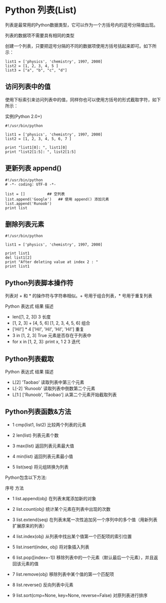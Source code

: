 # Python 列表(List)

列表是最常用的Python数据类型，它可以作为一个方括号内的逗号分隔值出现。

列表的数据项不需要具有相同的类型


创建一个列表，只要把逗号分隔的不同的数据项使用方括号括起来即可。如下所示：
```
list1 = ['physics', 'chemistry', 1997, 2000]
list2 = [1, 2, 3, 4, 5 ]
list3 = ["a", "b", "c", "d"]
```

## 访问列表中的值
使用下标索引来访问列表中的值，同样你也可以使用方括号的形式截取字符，如下所示：

实例(Python 2.0+)
```
#!/usr/bin/python
 
list1 = ['physics', 'chemistry', 1997, 2000]
list2 = [1, 2, 3, 4, 5, 6, 7 ]
 
print "list1[0]: ", list1[0]
print "list2[1:5]: ", list2[1:5]
```

## 更新列表 append()

```
#!/usr/bin/python
# -*- coding: UTF-8 -*-
 
list = []          ## 空列表
list.append('Google')   ## 使用 append() 添加元素
list.append('Runoob')
print list
```

## 删除列表元素


```
#!/usr/bin/python
 
list1 = ['physics', 'chemistry', 1997, 2000]
 
print list1
del list1[2]
print "After deleting value at index 2 : "
print list1
```

## Python列表脚本操作符

列表对 + 和 * 的操作符与字符串相似。+ 号用于组合列表，* 号用于重复列表

Python 表达式	结果	描述
- len([1, 2, 3])	3	长度
- [1, 2, 3] + [4, 5, 6]	[1, 2, 3, 4, 5, 6]	组合
- ['Hi!'] * 4	['Hi!', 'Hi!', 'Hi!', 'Hi!']	重复
- 3 in [1, 2, 3]	True	元素是否存在于列表中
- for x in [1, 2, 3]: print x,	1 2 3	迭代

## Python列表截取

Python 表达式	结果	描述
- L[2]	'Taobao'	读取列表中第三个元素
- L[-2]	'Runoob'	读取列表中倒数第二个元素
- L[1:]	['Runoob', 'Taobao']	从第二个元素开始截取列表

## Python列表函数&方法

- 1	cmp(list1, list2)
比较两个列表的元素

- 2	len(list)
列表元素个数

- 3	max(list)
返回列表元素最大值

- 4	min(list)
返回列表元素最小值

- 5	list(seq)
将元组转换为列表


Python包含以下方法:

序号	方法
- 1	list.append(obj)
在列表末尾添加新的对象

- 2	list.count(obj)
统计某个元素在列表中出现的次数

- 3	list.extend(seq)
在列表末尾一次性追加另一个序列中的多个值（用新列表扩展原来的列表）

- 4	list.index(obj)
从列表中找出某个值第一个匹配项的索引位置

- 5	list.insert(index, obj)
将对象插入列表

- 6	list.pop([index=-1])
移除列表中的一个元素（默认最后一个元素），并且返回该元素的值

- 7	list.remove(obj)
移除列表中某个值的第一个匹配项

- 8	list.reverse()
反向列表中元素

- 9	list.sort(cmp=None, key=None, reverse=False)
对原列表进行排序

